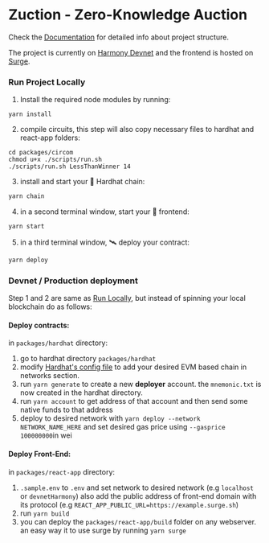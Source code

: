 # Zuction - Zero-Knowledge Auction

Check the [Documentation](DOC.md) for detailed info about project structure.

The project is currently on [Harmony Devnet](https://explorer.ps.hmny.io) and the frontend is hosted on [Surge](https://zuction-dev2.surge.sh).

### Run Project Locally
1. Install the required node modules by running:
```shell
yarn install
```
2. compile circuits, this step will also copy necessary files to hardhat and react-app folders:
```shell
cd packages/circom
chmod u+x ./scripts/run.sh
./scripts/run.sh LessThanWinner 14
```
3. install and start your 👷‍ Hardhat chain:

```bash 
yarn chain
```

4. in a second terminal window, start your 📱 frontend:

```bash
yarn start
```

5.  in a third terminal window, 🛰 deploy your contract:

```bash
yarn deploy
```

### Devnet / Production deployment
Step 1 and 2 are same as [Run Locally](#run-project-locally), but instead of spinning your local blockchain do as follows:
#### Deploy contracts: 
in `packages/hardhat` directory:
1. go to hardhat directory `packages/hardhat`
2. modify [Hardhat's config file](packages/hardhat/hardhat.config.js) to add your desired EVM based chain in networks section.
3. run `yarn generate` to create a new **deployer** account. the `mnemonic.txt` is now created in the hardhat directory.
4. run `yarn account` to get address of that account and then send some native funds to that address
5. deploy to desired network with `yarn deploy --network NETWORK_NAME_HERE` and set desired gas price using `--gasprice 100000000`in wei

#### Deploy Front-End:
in `packages/react-app` directory:

1. `.sample.env` to `.env` and set network to desired network (e.g `localhost` or `devnetHarmony`) also add the public address of front-end domain with its protocol (e.g `REACT_APP_PUBLIC_URL=https://example.surge.sh`)
2. run `yarn build`
3. you can deploy the `packages/react-app/build` folder on any webserver. an easy way it to use surge by running `yarn surge`
